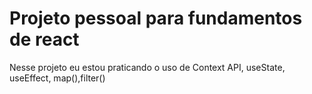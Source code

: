 # Projeto pessoal para fundamentos de react

Nesse projeto eu estou praticando o uso de Context API, useState, useEffect, map(),filter()

